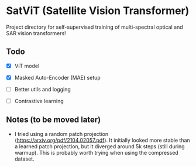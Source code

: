 # SatViT (Satellite Vision Transformer)
Project directory for self-supervised training of multi-spectral optical and SAR vision transformers!

## Todo
- [x] ViT model
- [x] Masked Auto-Encoder (MAE) setup
- [ ] Better utils and logging
- [ ] Contrastive learning


## Notes (to be moved later)
- I tried using a random patch projection (https://arxiv.org/pdf/2104.02057.pdf). It initially looked more stable than a learned patch projection, but it diverged around 5k steps (still during warmup). This is probably worth trying when using the compressed dataset.